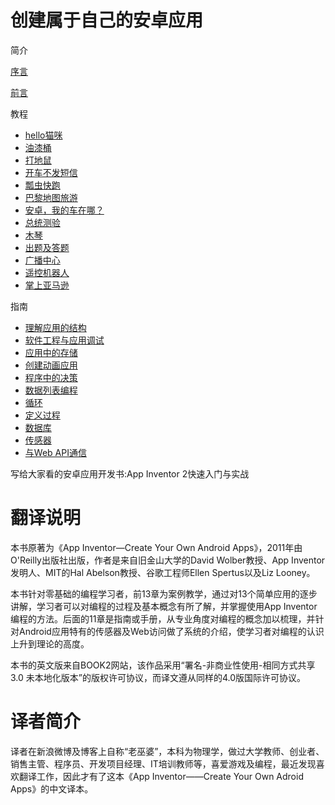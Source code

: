 # 创建属于自己的安卓应用

简介

[序言](./Forward)

[前言](./Preface)

教程
*    [hello猫咪](./chapter1)
*    [油漆桶](./chapter2)
*    [打地鼠](./chapter3)
*    [开车不发短信](./chapter4)
*    [瓢虫快跑](./chapter5)
*    [巴黎地图旅游](./chapter6)
*    [安卓，我的车在哪？](./chapter7)
*    [总统测验](./chapter8)
*    [木琴](./chapter9)
*    [出题及答题](./chapter10)
*    [广播中心](./chapter11)
*    [遥控机器人](./chapter12)
*    [掌上亚马逊](./chapter13)

指南
*    [理解应用的结构](./chapter14)
*    [软件工程与应用调试](./chapter15)
*    [应用中的存储](./chapter16)
*    [创建动画应用](./chapter17)
*    [程序中的决策](./chapter18)
*    [数据列表编程](./chapter19)
*    [循环](./chapter20)
*    [定义过程](./chapter21)
*    [数据库](./chapter22)
*    [传感器](./chapter23)
*    [与Web API通信](./chapter24)

写给大家看的安卓应用开发书:App Inventor 2快速入门与实战

# 翻译说明

本书原著为《App Inventor—Create Your Own Android Apps》，2011年由O'Reilly出版社出版，作者是来自旧金山大学的David Wolber教授、App Inventor发明人、MIT的Hal Abelson教授、谷歌工程师Ellen Spertus以及Liz Looney。

本书针对零基础的编程学习者，前13章为案例教学，通过对13个简单应用的逐步讲解，学习者可以对编程的过程及基本概念有所了解，并掌握使用App Inventor编程的方法。后面的11章是指南或手册，从专业角度对编程的概念加以梳理，并针对Android应用特有的传感器及Web访问做了系统的介绍，使学习者对编程的认识上升到理论的高度。

本书的英文版来自BOOK2网站，该作品采用“署名-非商业性使用-相同方式共享3.0 未本地化版本”的版权许可协议，而译文遵从同样的4.0版国际许可协议。

# 译者简介

译者在新浪微博及博客上自称“老巫婆”，本科为物理学，做过大学教师、创业者、销售主管、程序员、开发项目经理、IT培训教师等，喜爱游戏及编程，最近发现喜欢翻译工作，因此才有了这本《App Inventor——Create Your Own Adroid Apps》的中文译本。 
